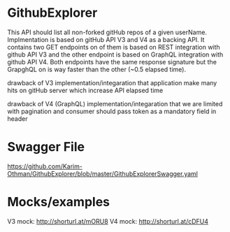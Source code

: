 # GithubExplorer
This API should list all non-forked gitHub repos of a given userName. Implmentation is based on gitHub API V3 and V4 as a backing API. It contains two GET endpoints on of them is based on REST integration with github API V3 and the other endpoint is based on GraphQL integration with github API V4. Both endpoints have the same response signature but the GrapghQL on is way faster than the other (~0.5 elapsed time).

drawback of V3 implementation/integaration that application make many hits on gitHub server which increase API elapsed time

drawback of V4 (GraphQL) implementation/integaration that we are limited with pagination and consumer should pass token as a mandatory field in header

# Swagger File 
https://github.com/Karim-Othman/GithubExplorer/blob/master/GithubExplorerSwagger.yaml

# Mocks/examples
V3 mock: http://shorturl.at/mORU8
V4 mock: http://shorturl.at/cDFU4
